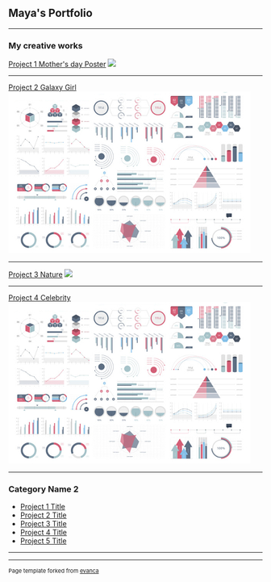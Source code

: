 ## Maya's Portfolio

---

### My creative works

[Project 1 Mother's day Poster](/sample_page)
<img src="images/Mother's Day.jpg"/>

---
[Project 2 Galaxy Girl](/pdf/sample_presentation.pdf)
<img src="images/dummy_thumbnail.jpg?raw=true"/>

---
[Project 3 Nature](http://example.com/)
<img src="images/Nature.png"/>

---
[Project 4 Celebrity](http://example.com/)
<img src="images/dummy_thumbnail.jpg?raw=true"/>

---

### Category Name 2

- [Project 1 Title](http://example.com/)
- [Project 2 Title](http://example.com/)
- [Project 3 Title](http://example.com/)
- [Project 4 Title](http://example.com/)
- [Project 5 Title](http://example.com/)

---




---
<p style="font-size:11px">Page template forked from <a href="https://github.com/evanca/quick-portfolio">evanca</a></p>
<!-- Remove above link if you don't want to attibute -->
